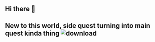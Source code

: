 ## Hi there 👋
## New to this world, side quest turning into main quest kinda thing ![download](https://github.com/user-attachments/assets/7cb1d83c-e841-44af-9151-df460ae29b6e)
<!--
**SalsaOmega/SalsaOmega** is a ✨ _special_ ✨ repository because its `README.md` (this file) appears on your GitHub profile.

Here are some ideas to get you started:

- 🔭 I’m currently working on ...
- 🌱 I’m currently learning ...
- 👯 I’m looking to collaborate on ...
- 🤔 I’m looking for help with ...
- 💬 Ask me about ...
- 📫 How to reach me: ...
- 😄 Pronouns: ...
- ⚡ Fun fact: ...
-->
